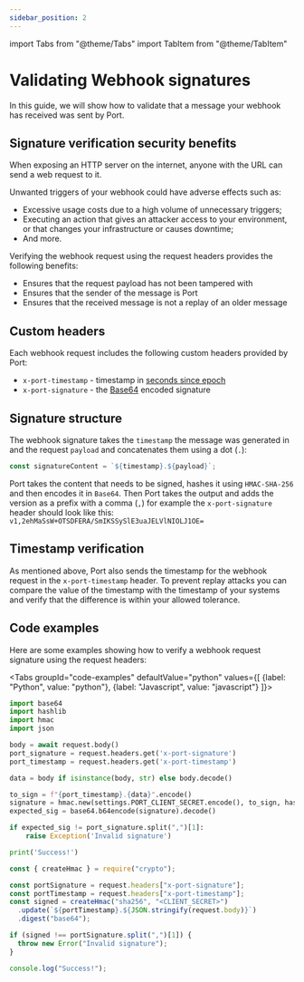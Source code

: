 ```yaml
---
sidebar_position: 2
---
```


import Tabs from "@theme/Tabs"
import TabItem from "@theme/TabItem"

# Validating Webhook signatures

In this guide, we will show how to validate that a message your webhook has received was sent by Port.

## Signature verification security benefits

When exposing an HTTP server on the internet, anyone with the URL can send a web request to it.

Unwanted triggers of your webhook could have adverse effects such as:

- Excessive usage costs due to a high volume of unnecessary triggers;
- Executing an action that gives an attacker access to your environment, or that changes your infrastructure or causes downtime;
- And more.

Verifying the webhook request using the request headers provides the following benefits:

- Ensures that the request payload has not been tampered with
- Ensures that the sender of the message is Port
- Ensures that the received message is not a replay of an older message

## Custom headers

Each webhook request includes the following custom headers provided by Port:

- `x-port-timestamp` - timestamp in [seconds since epoch](https://en.wikipedia.org/wiki/Epoch)
- `x-port-signature` - the [Base64](https://en.wikipedia.org/wiki/Base64) encoded signature

## Signature structure

The webhook signature takes the `timestamp` the message was generated in and the request `payload` and concatenates them using a dot (`.`):

```js
const signatureContent = `${timestamp}.${payload}`;
```

Port takes the content that needs to be signed, hashes it using `HMAC-SHA-256` and then encodes it in `Base64`. Then Port takes the output and adds the version as a prefix with a comma (`,`) for example the `x-port-signature` header should look like this: `v1,2ehMaSsW+OTSDFERA/SmIKSSySlE3uaJELVlNIOLJ1OE=`

## Timestamp verification

As mentioned above, Port also sends the timestamp for the webhook request in the `x-port-timestamp` header. To prevent replay attacks you can compare the value of the timestamp with the timestamp of your systems and verify that the difference is within your allowed tolerance.

## Code examples

Here are some examples showing how to verify a webhook request signature using the request headers:

<Tabs groupId="code-examples" defaultValue="python" values={[
{label: "Python", value: "python"},
{label: "Javascript", value: "javascript"}
]}>

<TabItem value="python">

```python showLineNumbers
import base64
import hashlib
import hmac
import json

body = await request.body()
port_signature = request.headers.get('x-port-signature')
port_timestamp = request.headers.get('x-port-timestamp')

data = body if isinstance(body, str) else body.decode()

to_sign = f"{port_timestamp}.{data}".encode()
signature = hmac.new(settings.PORT_CLIENT_SECRET.encode(), to_sign, hashlib.sha256).digest()
expected_sig = base64.b64encode(signature).decode()

if expected_sig != port_signature.split(",")[1]:
    raise Exception('Invalid signature')

print('Success!')
```

</TabItem>

<TabItem value="javascript">

```javascript showLineNumbers
const { createHmac } = require("crypto");

const portSignature = request.headers["x-port-signature"];
const portTimestamp = request.headers["x-port-timestamp"];
const signed = createHmac("sha256", "<CLIENT_SECRET>")
  .update(`${portTimestamp}.${JSON.stringify(request.body)}`)
  .digest("base64");

if (signed !== portSignature.split(",")[1]) {
  throw new Error("Invalid signature");
}

console.log("Success!");
```

</TabItem>

</Tabs>
